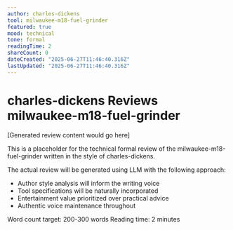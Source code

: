 ```yaml
---
author: charles-dickens
tool: milwaukee-m18-fuel-grinder
featured: true
mood: technical
tone: formal
readingTime: 2
shareCount: 0
dateCreated: "2025-06-27T11:46:40.316Z"
lastUpdated: "2025-06-27T11:46:40.316Z"
---
```


# charles-dickens Reviews milwaukee-m18-fuel-grinder

[Generated review content would go here]

This is a placeholder for the technical formal review of the milwaukee-m18-fuel-grinder written in the style of charles-dickens.

The actual review will be generated using LLM with the following approach:

- Author style analysis will inform the writing voice
- Tool specifications will be naturally incorporated
- Entertainment value prioritized over practical advice
- Authentic voice maintenance throughout

Word count target: 200-300 words
Reading time: 2 minutes
